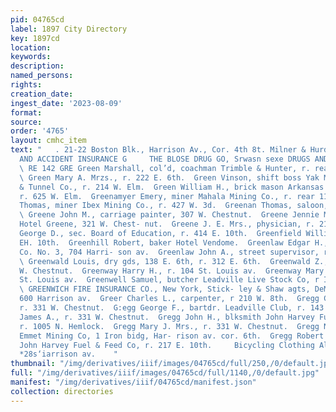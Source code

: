 ```yaml
---
pid: 04765cd
label: 1897 City Directory
key: 1897cd
location: 
keywords: 
description: 
named_persons: 
rights: 
creation_date: 
ingest_date: '2023-08-09'
format: 
source: 
order: '4765'
layout: cmhc_item
text: "   . 21-22 Boston Blk., Harrison Av., Cor. 4th 8t. Milner & Hurd, FIRE, LIFE
  AND ACCIDENT INSURANCE G     THE BLOSE DRUG GO, Srwasn sexe DRUGS AND CHEMICALS
  \ RE 142 GRE Green Marshall, col’d, coachman Trimble & Hunter, r. rear 120 W. 3d.
  \ Green Mary A. Mrzs., r. 222 E. 6th.  Green Vinson, shift boss Yak Mining, Milling
  & Tunnel Co., r. 214 W. Elm.  Green William H., brick mason Arkansas Valley Smelter,
  r. 625 W. Elm.  Greenamyer Emery, miner Mahala Mining Co., r. rear 111 E. 7th.  Greenan
  Thomas, miner Ibex Mining Co., r. 427 W. 3d.  Greenan Thomas, saloon, Stringtown.
  \ Greene John M., carriage painter, 307 W. Chestnut.  Greene Jennie Mrs., propr.
  Hotel Greene, 321 W. Chest- nut.  Greene J. E. Mrs., physician, r. 219 W. 8th.  Greenfield
  George D., sec. Board of Education, r. 414 E. 10th.  Greenfield William A., r. 414
  EH. 10th.  Greenhill Robert, baker Hotel Vendome.  Greenlaw Edgar H., foreman Hose
  Co. No. 3, 704 Harri- son av.  Greenlaw John A., street supervisor, r. 224 EK. 10th.
  \ Greenwald Louis, dry gds, 138 E. 6th, r. 312 E. 6th.  Greenwald Z., painter, 124
  W. Chestnut.  Greenway Harry H., r. 104 St. Louis av.  Greenway Mary Mrs., r. 104
  St. Louis av.  Greenwell Samuel, butcher Leadville Live Stock Co, r Iowa Gulch.
  \ GREENWICH FIRE INSURANCE CO., New York, Stick- ley & Shaw agts, DeMaineville blk,
  600 Harrison av.  Greer Charles L., carpenter, r 210 W. 8th.  Gregg Charles J.,
  r. 331 W. Chestnut.  G:egg George F., bartdr. Leadville Club, r. 143 W. 9th.  Gregg
  James A., r. 331 W. Chestnut.  Gregg John H., blksmith John Harvey Fuel & Feed Co,
  r. 1005 N. Hemlock.  Gregg Mary J. Mrs., r. 331 W. Chestnut.  Gregg Noah 8., mgr.
  Emmet Mining Co, 1 Iron bidg, Har- rison av. cor. 6th.  Gregg Robert O., woodwkr
  John Harvey Fuel & Feed Co, r. 217 E. 10th.     Bicycling Clothing All Kinds **
  *28s‘iarrison av.    "
thumbnail: "/img/derivatives/iiif/images/04765cd/full/250,/0/default.jpg"
full: "/img/derivatives/iiif/images/04765cd/full/1140,/0/default.jpg"
manifest: "/img/derivatives/iiif/04765cd/manifest.json"
collection: directories
---
```

